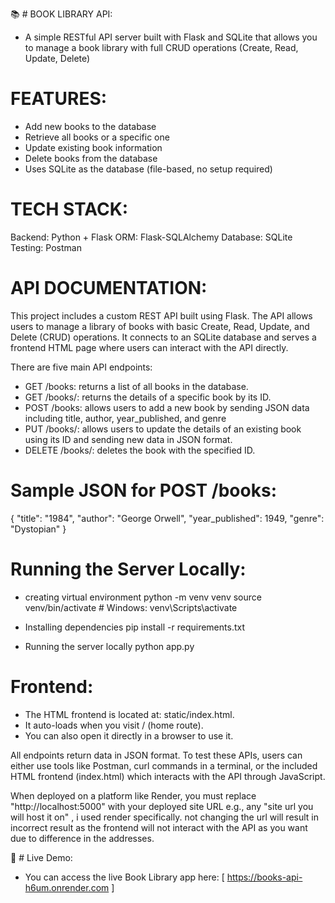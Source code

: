 📚 # BOOK LIBRARY API:

- A simple RESTful API server built with Flask and SQLite that allows you to manage a book library with full CRUD operations (Create, Read, Update, Delete)

# FEATURES:

- Add new books to the database
- Retrieve all books or a specific one
- Update existing book information
- Delete books from the database
- Uses SQLite as the database (file-based, no setup required)

# TECH STACK:

Backend: Python + Flask
ORM: Flask-SQLAlchemy
Database: SQLite
Testing: Postman

# API DOCUMENTATION:

This project includes a custom REST API built using Flask. The API allows users to manage a library of books with basic Create, Read, Update, and Delete (CRUD) operations. It connects to an SQLite database and serves a frontend HTML page where users can interact with the API directly.

There are five main API endpoints:

- GET /books: returns a list of all books in the database.
- GET /books/<id>: returns the details of a specific book by its ID.
- POST /books: allows users to add a new book by sending JSON data including title, author, year_published, and genre
- PUT /books/<id>: allows users to update the details of an existing book using its ID and sending new data in JSON format.
- DELETE /books/<id>: deletes the book with the specified ID.


# Sample JSON for POST /books:
{
  "title": "1984",
  "author": "George Orwell",
  "year_published": 1949,
  "genre": "Dystopian"
}

# Running the Server Locally:

* creating virtual environment
python -m venv venv
source venv/bin/activate   # Windows: venv\Scripts\activate

* Installing dependencies
pip install -r requirements.txt

* Running the server locally
python app.py

# Frontend:
- The HTML frontend is located at: static/index.html.
- It auto-loads when you visit / (home route).
- You can also open it directly in a browser to use it.

All endpoints return data in JSON format. To test these APIs, users can either use tools like Postman, curl commands in a terminal, or the included HTML frontend (index.html) which interacts with the API through JavaScript.

When deployed on a platform like Render, you must replace "http://localhost:5000" with your deployed site URL e.g., any "site url you will host it on" , i used render specifically. not changing the url will result in incorrect result as the frontend will not interact with the API as you want due to difference in the addresses.

🚀 # Live Demo:
- You can access the live Book Library app here:
  [ https://books-api-h6um.onrender.com ]

